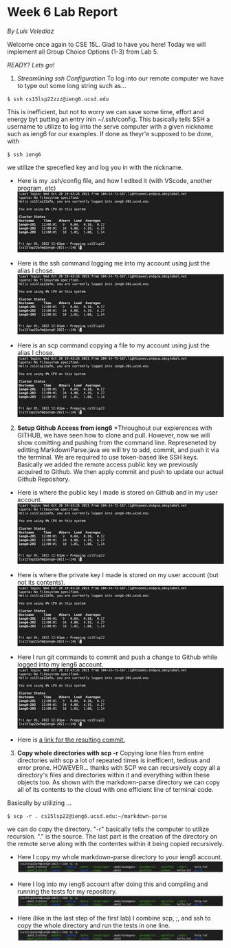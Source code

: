 # Week 6 Lab Report
*By Luis Velediaz*

Welcome once again to CSE 15L. Glad to have you here! Today we will implement all Group Choice Options (1-3) from Lab 5. 

*READY? Lets go!*


1) *Streamlining ssh Configuration*
To log into our remote computer we have to type out some long string such as...
```
$ ssh cs15lsp22zzz@ieng6.ucsd.edu
```

This is inefficient, but not to worry we can save some time, effort and energy byt putting an entry inin ~/.ssh/config. This basically tells SSH a username to utilize to log into the serve computer with a given nickname such as ieng6 for our examples. If done as theyr'e supposed to be done, with 
```
$ ssh ieng6
```
we utilize the specefied key and log you in with the nickname.


- Here is my .ssh/config file, and how I edited it (with VScode, another program, etc)
 ![Lab 1 Part B](lab1PartB.png)

- Here is the ssh command logging me into my account using just the alias I chose.
![Lab 1 Part B](lab1PartB.png)

- Here is an scp command copying a file to my account using just the alias I chose.
![Lab 1 Part B](lab1PartB.png)



2) **Setup Github Access from ieng6**
*Throughout our expierences with GITHUB, we have seen how to clone and pull. However, now we will show comitting and pushing from the command line. Represeneted by editting MarkdownParse.java we will try to add, commit, and push it via the terminal. We are required to use token-based like SSH keys. Basically we added the remote access public key we previously acquired to Github. We then apply commit and push to update our actual Github Repository.


- Here is where the public key I made is stored on Github and in my user account.
![Lab 1 Part B](lab1PartB.png)

- Here is where the private key I made is stored on my user account (but not its contents).
![Lab 1 Part B](lab1PartB.png)

- Here I run git commands to commit and push a change to Github while logged into my ieng6 account.
![Lab 1 Part B](lab1PartB.png)

- Here is [a link for the resulting commit.](https://github.com/luisvelediaz/markdown-parser/commit/28c5d16f87d2d075c5805bbfb164829e4179b880)



3) **Copy whole directories with scp -r**
Copying lone files from entire directories with scp a lot of repeated times is inefficent, tedious and error prone. HOWEVER... thanks with SCP we can recursively copy all a directory's files and directories within it and everything within these objects too. As shown with the markdown-parse directory we can copy all of its contents to the cloud with one efficient line of terminal code. 

Basically by utilizing ...

```
$ scp -r . cs15lsp22@ieng6.ucsd.edu:~/markdown-parse
```
we can do copy the directory. "-r" basically tells the computer to utilize recursion. "." is the source. The last part is the creation of the directory on the remote serve along with the contentes within it being copied recursively. 


- Here I copy my whole markdown-parse directory to your ieng6 account.
![Lab 1 Part c](lab1PartC.png)

- Here I log into my ieng6 account after doing this and compiling and running the tests for my repository.
![Lab 1 Part c](lab1PartC.png)

- Here (like in the last step of the first lab) I combine scp, ;, and ssh to copy the whole directory and run the tests in one line.
![Lab 1 Part c](lab1PartC.png)

